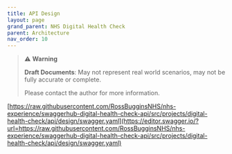 ```yaml
---
title: API Design
layout: page
grand_parent: NHS Digital Health Check
parent: Architecture
nav_order: 10
---
```


> ⚠️ **Warning**
>  
> **Draft Documents**: May not represent real world scenarios, may not be fully accurate or complete.
>
> Please contact the author for more information.


[https://raw.githubusercontent.com/RossBugginsNHS/nhs-experience/swaggerhub-digital-health-check-api/src/projects/digital-health-check/api/design/swagger.yaml](https://editor.swagger.io/?url=https://raw.githubusercontent.com/RossBugginsNHS/nhs-experience/swaggerhub-digital-health-check-api/src/projects/digital-health-check/api/design/swagger.yaml)